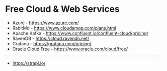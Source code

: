 # Free Cloud & Web Services

- Azure - https://www.azure.com/
- RabitMq - https://www.cloudamqp.com/plans.html
- Apache Kafka - https://www.confluent.io/confluent-cloud/pricing/
- RavenDB - https://cloud.ravendb.net/
- Grafana - https://grafana.com/pricing/
- Oracle Cloud Free - https://www.oracle.com/cloud/free/




-----------------------------------
- https://strapi.io/


